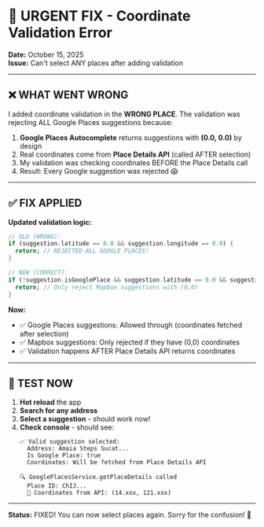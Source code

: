 # 🚨 URGENT FIX - Coordinate Validation Error

**Date:** October 15, 2025  
**Issue:** Can't select ANY places after adding validation

---

## ❌ WHAT WENT WRONG

I added coordinate validation in the **WRONG PLACE**. The validation was rejecting ALL Google Places suggestions because:

1. **Google Places Autocomplete** returns suggestions with **(0.0, 0.0)** by design
2. Real coordinates come from **Place Details API** (called AFTER selection)
3. My validation was checking coordinates BEFORE the Place Details call
4. Result: Every Google suggestion was rejected 😱

---

## ✅ FIX APPLIED

**Updated validation logic:**

```dart
// OLD (WRONG):
if (suggestion.latitude == 0.0 && suggestion.longitude == 0.0) {
  return; // REJECTED ALL GOOGLE PLACES!
}

// NEW (CORRECT):
if (!suggestion.isGooglePlace && suggestion.latitude == 0.0 && suggestion.longitude == 0.0) {
  return; // Only reject Mapbox suggestions with (0,0)
}
```

**Now:**
- ✅ Google Places suggestions: Allowed through (coordinates fetched after selection)
- ✅ Mapbox suggestions: Only rejected if they have (0,0) coordinates
- ✅ Validation happens AFTER Place Details API returns coordinates

---

## 🧪 TEST NOW

1. **Hot reload** the app
2. **Search for any address**
3. **Select a suggestion** - should work now!
4. **Check console** - should see:
   ```
   ✅ Valid suggestion selected:
     Address: Amaia Steps Sucat...
     Is Google Place: true
     Coordinates: Will be fetched from Place Details API
   
   🔍 GooglePlacesService.getPlaceDetails called
     Place ID: ChIJ...
     📍 Coordinates from API: (14.xxx, 121.xxx)
   ```

---

**Status:** FIXED! You can now select places again. Sorry for the confusion! 🙏
